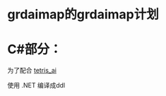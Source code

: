 # grdaimap的grdaimap计划


# **C#部分：**

为了配合 [tetris_ai](https://github.com/grdaimap/tetris_ai)

使用 .NET 编译成ddl